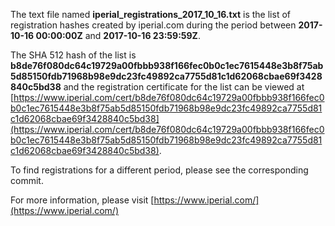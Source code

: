 The text file named **iperial_registrations_2017_10_16.txt** is the list of registration hashes created by iperial.com during the period between **2017-10-16 00:00:00Z** and **2017-10-16 23:59:59Z**.

The SHA 512 hash of the list is **b8de76f080dc64c19729a00fbbb938f166fec0b0c1ec7615448e3b8f75ab5d85150fdb71968b98e9dc23fc49892ca7755d81c1d62068cbae69f3428840c5bd38** and the registration certificate for the list can be viewed at [https://www.iperial.com/cert/b8de76f080dc64c19729a00fbbb938f166fec0b0c1ec7615448e3b8f75ab5d85150fdb71968b98e9dc23fc49892ca7755d81c1d62068cbae69f3428840c5bd38](https://www.iperial.com/cert/b8de76f080dc64c19729a00fbbb938f166fec0b0c1ec7615448e3b8f75ab5d85150fdb71968b98e9dc23fc49892ca7755d81c1d62068cbae69f3428840c5bd38).

To find registrations for a different period, please see the corresponding commit.

For more information, please visit [https://www.iperial.com/](https://www.iperial.com/)
